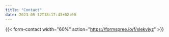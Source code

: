 ```yaml
---
title: "Contact"
date: 2023-05-12T18:17:43+02:00
---
```


{{< form-contact width="60%" action="https://formspree.io/f/xlekvjyz" >}}
